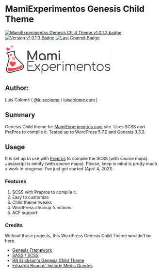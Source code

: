 # MamiExperimentos Genesis Child Theme

[![MamiExperimentos Genesis Child Theme v1.0.1.3 badge][changelog-badge]][changelog] [![Version v1.0.1.3 Badge][version-badge]][changelog] [![Last Commit Badge][last-commit-badge]][commits]

![MamiExperimentos Logo](images/logo.png)

## Author:

Luis Colomé ( [@luiscolome](https://twitter.com/luiscolome) / [luiscolome.com](https://luiscolome.com) )

## Summary

Genesis Child theme for [MamiExperimentos.com](https://mamiexperimentos.com/) site. Uses SCSS and PrePros to compile it. Tested up to WordPress 5.7.2 and Genesis 3.3.3.

## Usage

It is set up to use with [Prepros](https://prepros.io/) to complie the SCSS (with source maps). Javascript is minify (with source maps).
Please, keep in mind is pretty much a work in progress. I've just got started (April 4, 2021).

### Features

1. SCSS with Prepros to compile it.
2. Easy to customize
4. Child theme tweaks
5. WordPress cleanup functions
6. ACF support

### Credits

Without these projects, this WordPress Genesis Child Theme wouldn't be here.

* [Genesis Framework](http://my.studiopress.com/themes/genesis/)
* [SASS / SCSS](http://sass-lang.com/)
* [Bill Erickson's Genesis Child Theme](https://github.com/billerickson/BE-Genesis-Child)
* [Eduardo Boucas' Include Media Queries](https://eduardoboucas.github.io/include-media/)


[changelog]: ./CHANGELOG.md
[commits]: https://github.com/LuisColome/mamiexperimentos/commits/develop
[changelog-badge]: https://img.shields.io/badge/changelog-MamiExperimentos%20Genesis%20Child%20Theme%20v1.0.1.3-orange
[version-badge]: https://img.shields.io/badge/version-v1.0.1.3-blue
[last-commit-badge]: https://img.shields.io/github/last-commit/LuisColome/mamiexperimentos/develop?color=green